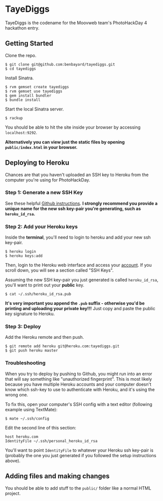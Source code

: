 # TayeDiggs

TayeDiggs is the codename for the Moovweb team's PhotoHackDay 4 hackathon entry.

## Getting Started

Clone the repo.

    $ git clone git@github.com:benbayard/tayediggs.git
    $ cd tayediggs

Install Sinatra.

    $ rvm gemset create tayediggs
    $ rvm gemset use tayediggs
    $ gem install bundler
    $ bundle install
    
Start the local Sinatra server.

    $ rackup
    
You should be able to hit the site inside your browser by accessing `localhost:9292`.

**Alternatively you can view just the static files by opening `public/index.html` in your browser.**

## Deploying to Heroku

Chances are that you haven't uploaded an SSH key to Heroku from the computer you're using for PhotoHackDay.

### Step 1: Generate a new SSH Key

See these helpful [Github instructions](https://devcenter.heroku.com/articles/keys). **I strongly recommend you provide
a unique name for the new ssh key-pair you're generating, such as `heroku_id_rsa`.**

### Step 2: Add your Heroku keys

Inside the **terminal**, you'll need to login to heroku and add your new ssh key-pair.

    $ heroku login
    $ heroku keys:add
    
Then, login to the Heroku web interface and access your [account](https://dashboard.heroku.com/account).
If you scroll down, you will see a section called "SSH Keys".

Assuming the new SSH key-pair you just generated is called `heroku_id_rsa`, you'll want to print out your **public** key.

    $ cat ~/.ssh/heroku_id_rsa.pub
    
**It's very important you append the `.pub` suffix - otherwise you'd be printing and uploading your private key!!!**
Just copy and paste the public key signature to Heroku.

### Step 3: Deploy

Add the Heroku remote and then push.
    
    $ git remote add heroku git@heroku.com:tayediggs.git
    $ git push heroku master

### Troubleshooting

When you try to deploy by pushing to Github, you might run into an error that will say something like "unauthorized fingerprint".
This is most likely because you have multiple Heroku accounts and your computer doesn't know which ssh-key to use to authenticate
with Heroku, and it's using the wrong one.

To fix this, open your computer's SSH config with a text editor (following example using TextMate):

    $ mate ~/.ssh/config

Edit the second line of this section:

    host heroku.com
    IdentityFile ~/.ssh/personal_heroku_id_rsa
    
You'll want to point `IdentityFile` to whatever your Heroku ssh key-pair is (probably the one you just generated if you
followed the setup instructions above).

## Adding files and making changes

You should be able to add stuff to the `public/` folder like a normal HTML project.
